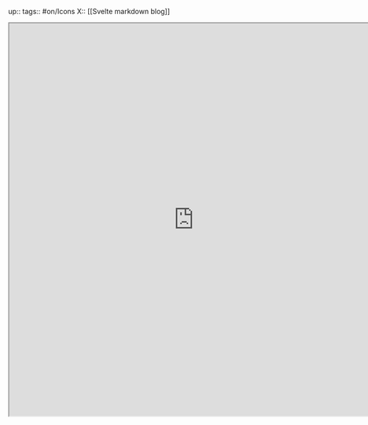up:: 
tags:: #on/Icons 
X:: [[Svelte markdown blog]]

<iframe width=750 height=800 src="https://lucide.dev/"></iframe>
